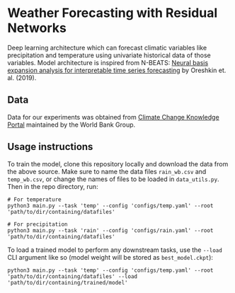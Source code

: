 # Weather Forecasting with Residual Networks

Deep learning architecture which can forecast climatic variables like precipitation and temperature using univariate historical data of those variables. Model architecture is inspired from N-BEATS: [Neural basis expansion analysis for interpretable time series forecasting](https://arxiv.org/abs/1905.10437) by Oreshkin et. al. (2019). 

## Data
Data for our experiments was obtained from [Climate Change Knowledge Portal](https://climateknowledgeportal.worldbank.org/) maintained by the World Bank Group. 

## Usage instructions
To train the model, clone this repository locally and download the data from the above source. Make sure to name the data files `rain_wb.csv` and `temp_wb.csv`, or change the names of files to be loaded in `data_utils.py`. Then in the repo directory, run:

```
# For temperature 
python3 main.py --task 'temp' --config 'configs/temp.yaml' --root 'path/to/dir/containing/datafiles'

# For precipitation
python3 main.py --task 'rain' --config 'configs/rain.yaml' --root 'path/to/dir/containing/datafiles'
```

To load a trained model to perform any downstream tasks, use the `--load` CLI argument like so (model weight will be stored as `best_model.ckpt`):

```
python3 main.py --task 'temp' --config 'configs/temp.yaml' --root 'path/to/dir/containing/datafiles' --load 'path/to/dir/containing/trained/model'
```
